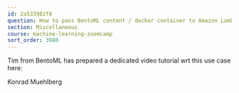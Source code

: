 ```yaml
---
id: 2a533982f8
question: How to pass BentoML content / docker container to Amazon Lambda
section: Miscellaneous
course: machine-learning-zoomcamp
sort_order: 3980
---
```


Tim from BentoML has prepared a dedicated video tutorial wrt this use case here:

Konrad Muehlberg

